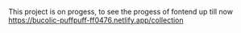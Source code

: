 This project is on progess, to see the progess of fontend up till now https://bucolic-puffpuff-ff0476.netlify.app/collection
